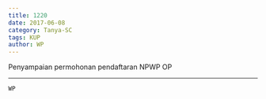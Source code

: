 ```yaml
---
title: 1220
date: 2017-06-08
category: Tanya-SC
tags: KUP
author: WP
---
```


Penyampaian permohonan pendaftaran NPWP OP

---



`WP`
